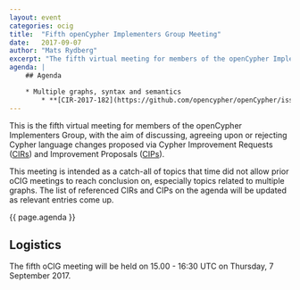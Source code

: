 ```yaml
---
layout: event
categories: ocig
title:  "Fifth openCypher Implementers Group Meeting"
date:   2017-09-07
author: "Mats Rydberg"
excerpt: "The fifth virtual meeting for members of the openCypher Implementers Group."
agenda: |
    ## Agenda

    * Multiple graphs, syntax and semantics
        * **[CIR-2017-182](https://github.com/opencypher/openCypher/issues/182)**: Adding support for multiple graphs _(Stefan Plantikow)_
---
```

This is the fifth virtual meeting for members of the openCypher Implementers Group, with the aim of discussing, agreeing upon or rejecting Cypher language changes proposed via Cypher Improvement Requests (<a href="https://github.com/opencypher/openCypher/issues?q=is%3Aopen+is%3Aissue+label%3ACIR" target="_blank">CIRs</a>) and Improvement Proposals (<a href="/cips/" target="_blank">CIPs</a>).

This meeting is intended as a catch-all of topics that time did not allow prior oCIG meetings to reach conclusion on, especially topics related to multiple graphs.
The list of referenced CIRs and CIPs on the agenda will be updated as relevant entries come up.

{{ page.agenda }}

## Logistics

The fifth oCIG meeting will be held on 15.00 - 16:30 UTC on Thursday, 7 September 2017.
